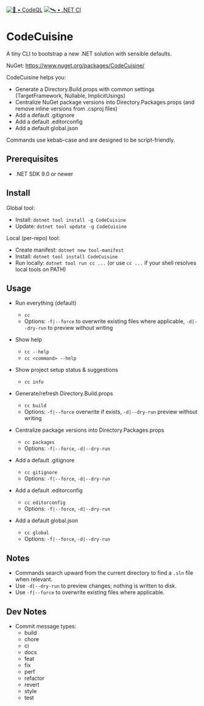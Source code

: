 [![🔬 • CodeQL](https://github.com/stasnowak/CodeCuisine/actions/workflows/codeql.yml/badge.svg)](https://github.com/stasnowak/CodeCuisine/actions/workflows/codeql.yml)
[![🛰️ • .NET CI](https://github.com/stasnowak/CodeCuisine/actions/workflows/build.yml/badge.svg)](https://github.com/stasnowak/CodeCuisine/actions/workflows/build.yml)
 
# CodeCuisine

A tiny CLI to bootstrap a new .NET solution with sensible defaults.

NuGet: https://www.nuget.org/packages/CodeCuisine/

CodeCuisine helps you:
- Generate a Directory.Build.props with common settings (TargetFramework, Nullable, ImplicitUsings)
- Centralize NuGet package versions into Directory.Packages.props (and remove inline versions from .csproj files)
- Add a default .gitignore
- Add a default .editorconfig
- Add a default global.json

Commands use kebab-case and are designed to be script-friendly.

## Prerequisites
- .NET SDK 9.0 or newer

## Install

Global tool:
- Install: `dotnet tool install -g CodeCuisine`
- Update: `dotnet tool update -g CodeCuisine`

Local (per-repo) tool:
- Create manifest: `dotnet new tool-manifest`
- Install: `dotnet tool install CodeCuisine`
- Run locally: `dotnet tool run cc ...` (or use `cc ...` if your shell resolves local tools on PATH)

## Usage

- Run everything (default)
  - `cc`
  - Options: `-f|--force` to overwrite existing files where applicable, `-d|--dry-run` to preview without writing

- Show help
  - `cc --help`
  - `cc <command> --help`

- Show project setup status & suggestions
  - `cc info`

- Generate/refresh Directory.Build.props
  - `cc build`
  - Options: `-f|--force` overwrite if exists, `-d|--dry-run` preview without writing

- Centralize package versions into Directory.Packages.props
  - `cc packages`
  - Options: `-f|--force`, `-d|--dry-run`

- Add a default .gitignore
  - `cc gitignore`
  - Options: `-f|--force`, `-d|--dry-run`

- Add a default .editorconfig
  - `cc editorconfig`
  - Options: `-f|--force`, `-d|--dry-run`

- Add a default global.json
  - `cc global`
  - Options: `-f|--force`, `-d|--dry-run`

## Notes
- Commands search upward from the current directory to find a `.sln` file when relevant.
- Use `-d|--dry-run` to preview changes; nothing is written to disk.
- Use `-f|--force` to overwrite existing files where applicable.


## Dev Notes
- Commit message types:
  - build
  - chore
  - ci
  - docs
  - feat
  - fix
  - perf
  - refactor
  - revert
  - style
  - test
